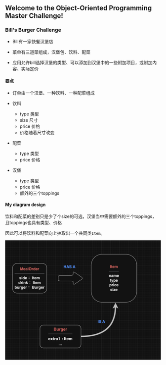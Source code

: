 ## Welcome to the Object-Oriented Programming Master Challenge!

### Bill's Burger Challenge

- Bill有一家快餐汉堡店

- 菜单有三道菜组成，汉堡包、饮料、配菜

- 应用允许bill选择汉堡的类型、可以添加到汉堡中的一些附加项目，或附加内容、实际定价

#### 要点

- 订单由一个汉堡、一种饮料、一种配菜组成

- 饮料
  
    - type 类型
    - size 尺寸
    - price 价格
    - 价格随着尺寸改变

- 配菜
  
    - type 类型
    - price 价格

- 汉堡
  
    - type 类型
    - price 价格
    - 额外的三个toppings

#### My diagram design
    
饮料和配菜的差别只是少了个size的可选，汉堡当中需要额外的三个toppings，且toppings也具有类型、价格  

因此可以将饮料和配菜向上抽取出一个共同类`Item`。

![diagram](./image/photo.png)
